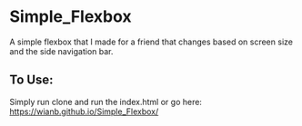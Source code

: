 # Simple_Flexbox
A simple flexbox that I made for a friend that changes based on screen size and the side navigation bar.

## To Use:
Simply run clone and run the index.html or go here: https://wianb.github.io/Simple_Flexbox/ 
